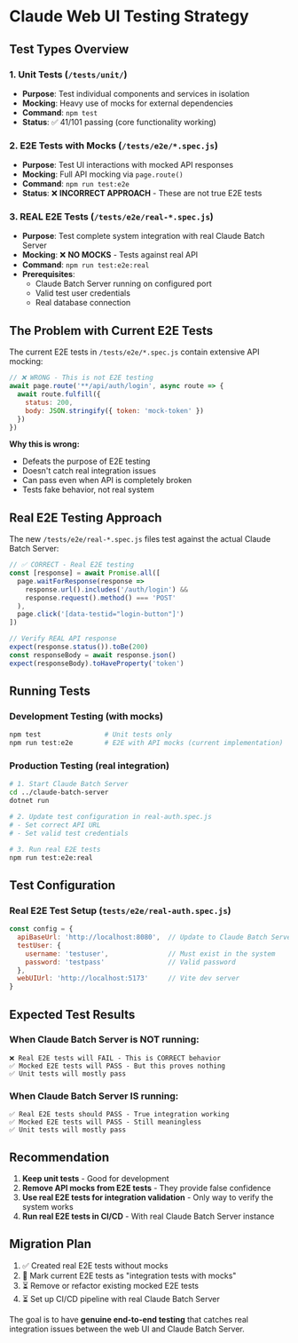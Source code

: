 # Claude Web UI Testing Strategy

## Test Types Overview

### 1. Unit Tests (`/tests/unit/`)
- **Purpose**: Test individual components and services in isolation
- **Mocking**: Heavy use of mocks for external dependencies
- **Command**: `npm test`
- **Status**: ✅ 41/101 passing (core functionality working)

### 2. E2E Tests with Mocks (`/tests/e2e/*.spec.js`)
- **Purpose**: Test UI interactions with mocked API responses
- **Mocking**: Full API mocking via `page.route()`
- **Command**: `npm run test:e2e`
- **Status**: ❌ **INCORRECT APPROACH** - These are not true E2E tests

### 3. REAL E2E Tests (`/tests/e2e/real-*.spec.js`)
- **Purpose**: Test complete system integration with real Claude Batch Server
- **Mocking**: ❌ **NO MOCKS** - Tests against real API
- **Command**: `npm run test:e2e:real`
- **Prerequisites**: 
  - Claude Batch Server running on configured port
  - Valid test user credentials
  - Real database connection

## The Problem with Current E2E Tests

The current E2E tests in `/tests/e2e/*.spec.js` contain extensive API mocking:

```javascript
// ❌ WRONG - This is not E2E testing
await page.route('**/api/auth/login', async route => {
  await route.fulfill({
    status: 200,
    body: JSON.stringify({ token: 'mock-token' })
  })
})
```

**Why this is wrong:**
- Defeats the purpose of E2E testing
- Doesn't catch real integration issues
- Can pass even when API is completely broken
- Tests fake behavior, not real system

## Real E2E Testing Approach

The new `/tests/e2e/real-*.spec.js` files test against the actual Claude Batch Server:

```javascript
// ✅ CORRECT - Real E2E testing
const [response] = await Promise.all([
  page.waitForResponse(response => 
    response.url().includes('/auth/login') && 
    response.request().method() === 'POST'
  ),
  page.click('[data-testid="login-button"]')
])

// Verify REAL API response
expect(response.status()).toBe(200)
const responseBody = await response.json()
expect(responseBody).toHaveProperty('token')
```

## Running Tests

### Development Testing (with mocks)
```bash
npm test                # Unit tests only
npm run test:e2e        # E2E with API mocks (current implementation)
```

### Production Testing (real integration)
```bash
# 1. Start Claude Batch Server
cd ../claude-batch-server
dotnet run

# 2. Update test configuration in real-auth.spec.js
# - Set correct API URL
# - Set valid test credentials

# 3. Run real E2E tests
npm run test:e2e:real
```

## Test Configuration

### Real E2E Test Setup (`tests/e2e/real-auth.spec.js`)

```javascript
const config = {
  apiBaseUrl: 'http://localhost:8080',  // Update to Claude Batch Server URL
  testUser: {
    username: 'testuser',               // Must exist in the system
    password: 'testpass'                // Valid password
  },
  webUIUrl: 'http://localhost:5173'     // Vite dev server
}
```

## Expected Test Results

### When Claude Batch Server is NOT running:
```
❌ Real E2E tests will FAIL - This is CORRECT behavior
✅ Mocked E2E tests will PASS - But this proves nothing
✅ Unit tests will mostly pass
```

### When Claude Batch Server IS running:
```
✅ Real E2E tests should PASS - True integration working
✅ Mocked E2E tests will PASS - Still meaningless
✅ Unit tests will mostly pass
```

## Recommendation

1. **Keep unit tests** - Good for development
2. **Remove API mocks from E2E tests** - They provide false confidence
3. **Use real E2E tests for integration validation** - Only way to verify the system works
4. **Run real E2E tests in CI/CD** - With real Claude Batch Server instance

## Migration Plan

1. ✅ Created real E2E tests without mocks
2. 🔄 Mark current E2E tests as "integration tests with mocks" 
3. ⏳ Remove or refactor existing mocked E2E tests
4. ⏳ Set up CI/CD pipeline with real Claude Batch Server

The goal is to have **genuine end-to-end testing** that catches real integration issues between the web UI and Claude Batch Server.